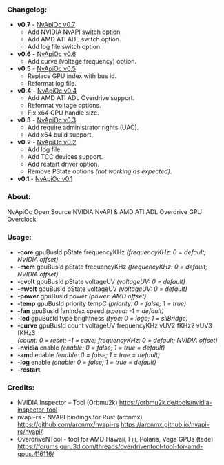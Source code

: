 ### Changelog:

- **v0.7** - [NvApiOc v0.7](https://github.com/Demion/nvapioc/releases/download/v0.7/NvApiOc_v0.7.zip)
  * Add NVIDIA NvAPI switch option.
  * Add AMD ATI ADL switch option.
  * Add log file switch option.
- **v0.6** - [NvApiOc v0.6](https://github.com/Demion/nvapioc/releases/download/v0.6/NvApiOc_v0.6.zip)
  * Add curve (voltage:frequency) option. 
- **v0.5** - [NvApiOc v0.5](https://github.com/Demion/nvapioc/releases/download/v0.5/NvApiOc_v0.5.zip)
  * Replace GPU index with bus id.
  * Reformat log file.
- **v0.4** - [NvApiOc v0.4](https://github.com/Demion/nvapioc/releases/download/v0.4/NvApiOc_v0.4.zip)
  * Add AMD ATI ADL Overdrive support.
  * Reformat voltage options.
  * Fix x64 GPU handle size.
- **v0.3** - [NvApiOc v0.3](https://github.com/Demion/nvapioc/releases/download/v0.3/NvApiOc_v0.3.zip)
  * Add require administrator rights (UAC).
  * Add x64 build support.
- **v0.2** - [NvApiOc v0.2](https://github.com/Demion/nvapioc/releases/download/v0.2/NvApiOc_v0.2.zip)
  * Add log file.
  * Add TCC devices support.
  * Add restart driver option.
  * Remove PState options *(not working as expected)*.
- **v0.1** - [NvApiOc v0.1](https://github.com/Demion/nvapioc/releases/download/v0.1/NvApiOc_v0.1.zip)

### About:

NvApiOc Open Source NVIDIA NvAPI & AMD ATI ADL Overdrive GPU Overclock

### Usage:

- **-core** gpuBusId pState frequencyKHz *(frequencyKHz: 0 = default; NVIDIA offset)*
- **-mem** gpuBusId pState frequencyKHz *(frequencyKHz: 0 = default; NVIDIA offset)*
- **-cvolt** gpuBusId pState voltageUV *(voltageUV: 0 = default)*
- **-mvolt** gpuBusId pState voltageUV *(voltageUV: 0 = default)*
- **-power** gpuBusId power *(power: AMD offset)*
- **-temp** gpuBusId priority tempC *(priority: 0 = false; 1 = true)*
- **-fan** gpuBusId fanIndex speed *(speed: -1 = default)*
- **-led** gpuBusId type brightness *(type: 0 = logo; 1 = sliBridge)*
- **-curve** gpuBusId count voltageUV frequencyKHz vUV2 fKHz2 vUV3 fKHz3
<br/>*(count: 0 = reset; -1 = save; frequencyKHz: 0 = default; NVIDIA offset)*
- **-nvidia** enable *(enable: 0 = false; 1 = true = default)*
- **-amd** enable *(enable: 0 = false; 1 = true = default)*
- **-log** enable *(enable: 0 = false; 1 = true = default)*
- **-restart**

### Credits:

- NVIDIA Inspector – Tool (Orbmu2k) https://orbmu2k.de/tools/nvidia-inspector-tool
- nvapi-rs - NVAPI bindings for Rust (arcnmx) https://github.com/arcnmx/nvapi-rs https://arcnmx.github.io/nvapi-rs/nvapi/
- OverdriveNTool - tool for AMD Hawaii, Fiji, Polaris, Vega GPUs (tede) https://forums.guru3d.com/threads/overdriventool-tool-for-amd-gpus.416116/